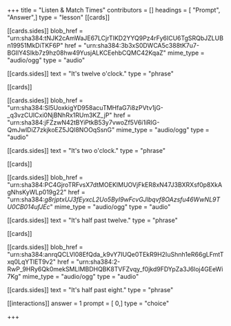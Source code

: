 +++
title = "Listen & Match Times"
contributors = []
headings = [ "Prompt", "Answer",]
type = "lesson"
[[cards]]

[[cards.sides]]
blob_href = "urn:sha384:tNJK2cAmWaJE67LCjrTIKD2YYQ9Pz4rFy6ICU6TgSRQbJZLUBn19951MkDiTKF6P"
href = "urn:sha384:3b3xS0DWCA5c388tK7u7-BGIlY4SIkb7z9hz08hw49YusjALKCEehbCQMC42KqaZ"
mime_type = "audio/ogg"
type = "audio"

[[cards.sides]]
text = "It's twelve o'clock."
type = "phrase"

[[cards]]

[[cards.sides]]
blob_href = "urn:sha384:Sl5UoxkigYD958acuTMHfaG7i8zPVtv1jG-_q3vzCUICxi0NjBNhRx1RUm3KZ_jP"
href = "urn:sha384:jFZzwN42tBYiPtkB53y7vwoZf5V6i1iRlG-QmJwlDiZ7zkjkoEZ5JQl8NOOqSsnG"
mime_type = "audio/ogg"
type = "audio"

[[cards.sides]]
text = "It's two o'clock."
type = "phrase"

[[cards]]

[[cards.sides]]
blob_href = "urn:sha384:PC4GjroTRFvsX7dtMOEKIMUOVjFkER8xN47J3BXRXsf0p8XkAgNhsKyWLp019g22"
href = "urn:sha384:_g8rjptxUJ3fEyxcL2Uo5ByI9wFcvGJlbqvf8OAzsfu46WwNL9TU0CB014ufJEc_"
mime_type = "audio/ogg"
type = "audio"

[[cards.sides]]
text = "It's half past twelve."
type = "phrase"

[[cards]]

[[cards.sides]]
blob_href = "urn:sha384:anrqQCLVl08EfQda_k9vY7IUQe0TEkR9H2IuShnh1eR66gLFmtTxq0LqYTlET9v2"
href = "urn:sha384:2-RwP_9HRy6Qk0mekSMLlMBDHQBK8TVFZvqy_f0jkd9FDYpZa3J6loj4GEeWi7Kg"
mime_type = "audio/ogg"
type = "audio"

[[cards.sides]]
text = "It's half past eight."
type = "phrase"

[[interactions]]
answer = 1
prompt = [ 0,]
type = "choice"

+++
